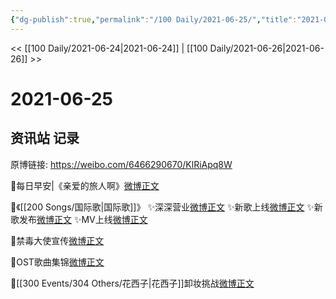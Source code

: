 ```yaml
---
{"dg-publish":true,"permalink":"/100 Daily/2021-06-25/","title":"2021-06-25","created":"2023-04-09T22:00:49.050+08:00","updated":"2023-04-09T22:01:41.114+08:00"}
---
```



<< [[100 Daily/2021-06-24\|2021-06-24]] | [[100 Daily/2021-06-26\|2021-06-26]] >>

# 2021-06-25

## 资讯站 记录

原博链接: https://weibo.com/6466290670/KlRiApq8W

🌟每日早安|《亲爱的旅人啊》[微博正文](https://m.weibo.cn/6466290670/4651903659020331)

🌟《[[200 Songs/国际歌\|国际歌]]》
✨深深营业[微博正文](https://m.weibo.cn/6466290670/4651962321080262)
✨新歌上线[微博正文](https://m.weibo.cn/6466290670/4651916958631987)
✨新歌发布[微博正文](https://m.weibo.cn/6466290670/4651918322305926)
✨MV上线[微博正文](https://m.weibo.cn/6466290670/4651970234682630)

🌟禁毒大使宣传[微博正文](https://m.weibo.cn/6466290670/4652029295462797)

🌟OST歌曲集锦[微博正文](https://m.weibo.cn/6466290670/4651946604759895)

🌟[[300 Events/304 Others/花西子\|花西子]]卸妆挑战[微博正文](https://m.weibo.cn/6466290670/4651946030665754)
